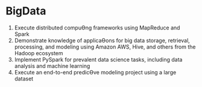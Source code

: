 # BigData

1. Execute distributed compuƟng frameworks using MapReduce and Spark
2. Demonstrate knowledge of applicaƟons for big data storage, retrieval, processing, and modeling
using Amazon AWS, Hive, and others from the Hadoop ecosystem
3. Implement PySpark for prevalent data science tasks, including data analysis and machine
learning
4. Execute an end-to-end predicƟve modeling project using a large dataset
